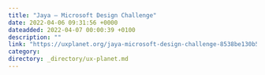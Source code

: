 ```yaml
---
title: "Jaya — Microsoft Design Challenge"
date: 2022-04-06 09:31:56 +0000
dateadded: 2022-04-07 00:00:39 +0100
description: ""
link: "https://uxplanet.org/jaya-microsoft-design-challenge-8538be130b52?source=rss----819cc2aaeee0---4"
category:
directory: _directory/ux-planet.md
---
```

